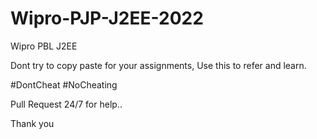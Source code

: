 # Wipro-PJP-J2EE-2022
Wipro PBL J2EE

Dont try to copy paste for your assignments, Use this to refer and learn.

#DontCheat #NoCheating

Pull Request 24/7 for help..

Thank you
